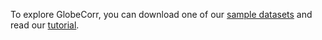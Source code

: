 To explore GlobeCorr, you can download one of our [sample datasets]() and read our [tutorial](https://globecorr.ca/tutorial).

